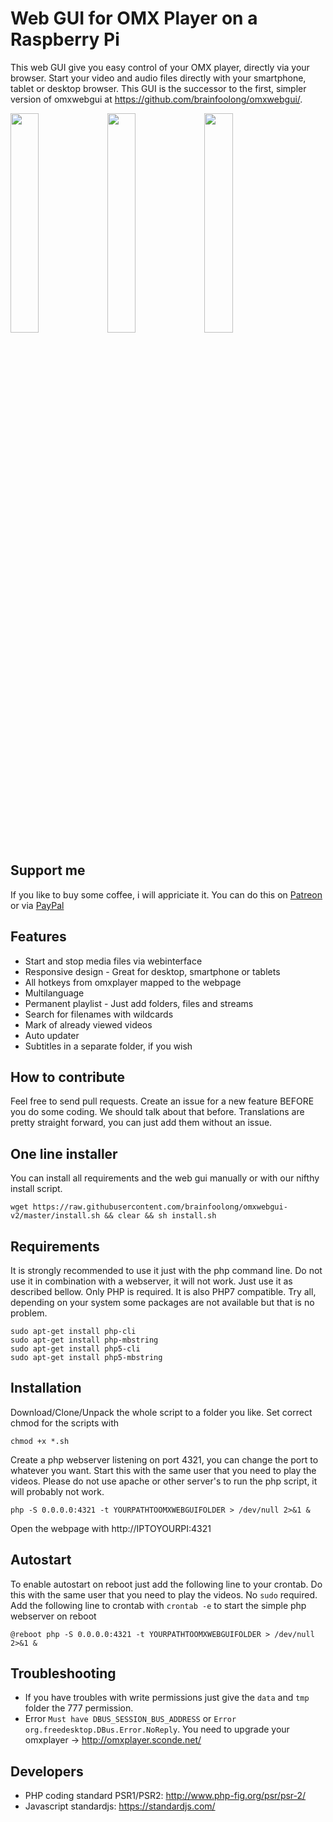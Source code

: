 # Web GUI for OMX Player on a Raspberry Pi
This web GUI give you easy control of your OMX player, directly via your browser. Start your video and audio files directly with your smartphone, tablet or desktop browser. This GUI is the successor to the first, simpler version of omxwebgui at https://github.com/brainfoolong/omxwebgui/.

<img src="https://brainfoolong.github.io/omxwebgui-v2/images/screenshot-1.png?2" width="30%">
<img src="https://brainfoolong.github.io/omxwebgui-v2/images/screenshot-2.png?2" width="30%">
<img src="https://brainfoolong.github.io/omxwebgui-v2/images/screenshot-3.png?2" width="30%">

## Support me
If you like to buy some coffee, i will appriciate it. You can do this on [Patreon](https://www.patreon.com/brainfoolong) or via [PayPal](https://www.paypal.me/brainfoolong)

## Features
* Start and stop media files via webinterface
* Responsive design - Great for desktop, smartphone or tablets
* All hotkeys from omxplayer mapped to the webpage
* Multilanguage
* Permanent playlist - Just add folders, files and streams
* Search for filenames with wildcards
* Mark of already viewed videos
* Auto updater
* Subtitles in a separate folder, if you wish

## How to contribute
Feel free to send pull requests. Create an issue for a new feature BEFORE you do some coding. We should talk about that before. Translations are pretty straight forward, you can just add them without an issue. 

## One line installer
You can install all requirements and the web gui manually or with our nifthy install script.

```
wget https://raw.githubusercontent.com/brainfoolong/omxwebgui-v2/master/install.sh && clear && sh install.sh
```

## Requirements
It is strongly recommended to use it just with the php command line. Do not use it in combination with a webserver, it will not work. Just use it as described bellow. Only PHP is required. It is also PHP7 compatible. Try all, depending on your system some packages are not available but that is no problem.

```
sudo apt-get install php-cli
sudo apt-get install php-mbstring
sudo apt-get install php5-cli
sudo apt-get install php5-mbstring
```

## Installation
Download/Clone/Unpack the whole script to a folder you like. 
Set correct chmod for the scripts with

    chmod +x *.sh

Create a php webserver listening on port 4321, you can change the port to whatever you want. Start this with the same user that you need to play the videos. Please do not use apache or other server's to run the php script, it will probably not work.

    php -S 0.0.0.0:4321 -t YOURPATHTOOMXWEBGUIFOLDER > /dev/null 2>&1 &

Open the webpage with http://IPTOYOURPI:4321

## Autostart
To enable autostart on reboot just add the following line to your crontab. Do this with the same user that you need to play the videos. No `sudo` required.
Add the following line to crontab with `crontab -e` to start the simple php webserver on reboot

    @reboot php -S 0.0.0.0:4321 -t YOURPATHTOOMXWEBGUIFOLDER > /dev/null 2>&1 &

## Troubleshooting
* If you have troubles with write permissions just give the `data` and `tmp` folder the 777 permission.
* Error `Must have DBUS_SESSION_BUS_ADDRESS` or `Error org.freedesktop.DBus.Error.NoReply`. You need to upgrade your omxplayer -> http://omxplayer.sconde.net/

## Developers
* PHP coding standard PSR1/PSR2: http://www.php-fig.org/psr/psr-2/
* Javascript standardjs: https://standardjs.com/
